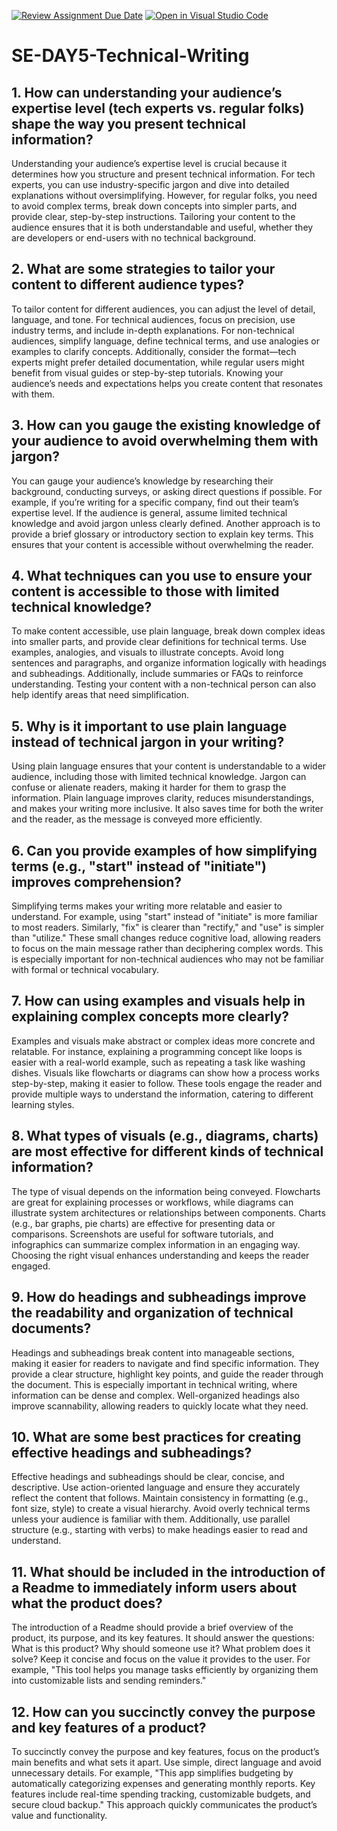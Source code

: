 [![Review Assignment Due Date](https://classroom.github.com/assets/deadline-readme-button-22041afd0340ce965d47ae6ef1cefeee28c7c493a6346c4f15d667ab976d596c.svg)](https://classroom.github.com/a/zsAR-pyY)
[![Open in Visual Studio Code](https://classroom.github.com/assets/open-in-vscode-2e0aaae1b6195c2367325f4f02e2d04e9abb55f0b24a779b69b11b9e10269abc.svg)](https://classroom.github.com/online_ide?assignment_repo_id=18425196&assignment_repo_type=AssignmentRepo)
# SE-DAY5-Technical-Writing
## 1. How can understanding your audience’s expertise level (tech experts vs. regular folks) shape the way you present technical information?
Understanding your audience’s expertise level is crucial because it determines how you structure and present technical information. For tech experts, you can use industry-specific jargon and dive into detailed explanations without oversimplifying. However, for regular folks, you need to avoid complex terms, break down concepts into simpler parts, and provide clear, step-by-step instructions. Tailoring your content to the audience ensures that it is both understandable and useful, whether they are developers or end-users with no technical background.

## 2. What are some strategies to tailor your content to different audience types?
To tailor content for different audiences, you can adjust the level of detail, language, and tone. For technical audiences, focus on precision, use industry terms, and include in-depth explanations. For non-technical audiences, simplify language, define technical terms, and use analogies or examples to clarify concepts. Additionally, consider the format—tech experts might prefer detailed documentation, while regular users might benefit from visual guides or step-by-step tutorials. Knowing your audience’s needs and expectations helps you create content that resonates with them.

## 3. How can you gauge the existing knowledge of your audience to avoid overwhelming them with jargon?
You can gauge your audience’s knowledge by researching their background, conducting surveys, or asking direct questions if possible. For example, if you’re writing for a specific company, find out their team’s expertise level. If the audience is general, assume limited technical knowledge and avoid jargon unless clearly defined. Another approach is to provide a brief glossary or introductory section to explain key terms. This ensures that your content is accessible without overwhelming the reader.

## 4. What techniques can you use to ensure your content is accessible to those with limited technical knowledge?
To make content accessible, use plain language, break down complex ideas into smaller parts, and provide clear definitions for technical terms. Use examples, analogies, and visuals to illustrate concepts. Avoid long sentences and paragraphs, and organize information logically with headings and subheadings. Additionally, include summaries or FAQs to reinforce understanding. Testing your content with a non-technical person can also help identify areas that need simplification.

## 5. Why is it important to use plain language instead of technical jargon in your writing?
Using plain language ensures that your content is understandable to a wider audience, including those with limited technical knowledge. Jargon can confuse or alienate readers, making it harder for them to grasp the information. Plain language improves clarity, reduces misunderstandings, and makes your writing more inclusive. It also saves time for both the writer and the reader, as the message is conveyed more efficiently.

## 6. Can you provide examples of how simplifying terms (e.g., "start" instead of "initiate") improves comprehension?
Simplifying terms makes your writing more relatable and easier to understand. For example, using "start" instead of "initiate" is more familiar to most readers. Similarly, "fix" is clearer than "rectify," and "use" is simpler than "utilize." These small changes reduce cognitive load, allowing readers to focus on the main message rather than deciphering complex words. This is especially important for non-technical audiences who may not be familiar with formal or technical vocabulary.

## 7. How can using examples and visuals help in explaining complex concepts more clearly?
Examples and visuals make abstract or complex ideas more concrete and relatable. For instance, explaining a programming concept like loops is easier with a real-world example, such as repeating a task like washing dishes. Visuals like flowcharts or diagrams can show how a process works step-by-step, making it easier to follow. These tools engage the reader and provide multiple ways to understand the information, catering to different learning styles.

## 8. What types of visuals (e.g., diagrams, charts) are most effective for different kinds of technical information?
The type of visual depends on the information being conveyed. Flowcharts are great for explaining processes or workflows, while diagrams can illustrate system architectures or relationships between components. Charts (e.g., bar graphs, pie charts) are effective for presenting data or comparisons. Screenshots are useful for software tutorials, and infographics can summarize complex information in an engaging way. Choosing the right visual enhances understanding and keeps the reader engaged.

## 9. How do headings and subheadings improve the readability and organization of technical documents?
Headings and subheadings break content into manageable sections, making it easier for readers to navigate and find specific information. They provide a clear structure, highlight key points, and guide the reader through the document. This is especially important in technical writing, where information can be dense and complex. Well-organized headings also improve scannability, allowing readers to quickly locate what they need.

## 10. What are some best practices for creating effective headings and subheadings?
Effective headings and subheadings should be clear, concise, and descriptive. Use action-oriented language and ensure they accurately reflect the content that follows. Maintain consistency in formatting (e.g., font size, style) to create a visual hierarchy. Avoid overly technical terms unless your audience is familiar with them. Additionally, use parallel structure (e.g., starting with verbs) to make headings easier to read and understand.

## 11. What should be included in the introduction of a Readme to immediately inform users about what the product does?
The introduction of a Readme should provide a brief overview of the product, its purpose, and its key features. It should answer the questions: What is this product? Why should someone use it? What problem does it solve? Keep it concise and focus on the value it provides to the user. For example, "This tool helps you manage tasks efficiently by organizing them into customizable lists and sending reminders."
## 12. How can you succinctly convey the purpose and key features of a product?
To succinctly convey the purpose and key features, focus on the product’s main benefits and what sets it apart. Use simple, direct language and avoid unnecessary details. For example, "This app simplifies budgeting by automatically categorizing expenses and generating monthly reports. Key features include real-time spending tracking, customizable budgets, and secure cloud backup." This approach quickly communicates the product’s value and functionality.


